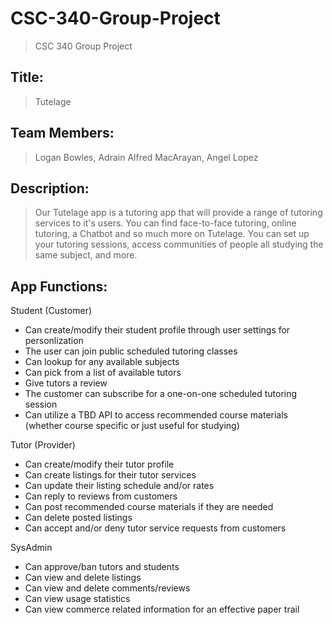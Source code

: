 # CSC-340-Group-Project
> CSC 340 Group Project
## Title:
> Tutelage

## Team Members:
> Logan Bowles, Adrain Alfred MacArayan, Angel Lopez

## Description:
> Our Tutelage app is a tutoring app that will provide a range of tutoring services to it's users. You can find face-to-face tutoring, online tutoring, a Chatbot and so much more on Tutelage. You can set up your tutoring sessions, access communities of people all studying the same subject, and more.

## App Functions:
Student (Customer)
- Can create/modify their student profile through user settings for personlization
- The user can join public scheduled tutoring classes
- Can lookup for any available subjects
- Can pick from a list of available tutors
- Give tutors a review
- The customer can subscribe for a one-on-one scheduled tutoring session
- Can utilize a TBD API to access recommended course materials (whether course specific or just useful for studying)

Tutor (Provider)
- Can create/modify their tutor profile
- Can create listings for their tutor services
- Can update their listing schedule and/or rates
- Can reply to reviews from customers
- Can post recommended course materials if they are needed
- Can delete posted listings
- Can accept and/or deny tutor service requests from customers 

SysAdmin
- Can approve/ban tutors and students
- Can view and delete listings
- Can view and delete comments/reviews
- Can view usage statistics
- Can view commerce related information for an effective paper trail
